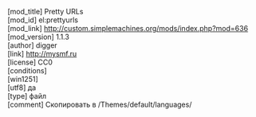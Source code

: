 [mod_title] Pretty URLs  
[mod_id] el:prettyurls  
[mod_link] http://custom.simplemachines.org/mods/index.php?mod=636  
[mod_version] 1.1.3  
[author] digger  
[link] http://mysmf.ru  
[license] CC0  
[conditions]                            
[win1251]  
[utf8] да  
[type] файл  
[comment] Скопировать в /Themes/default/languages/